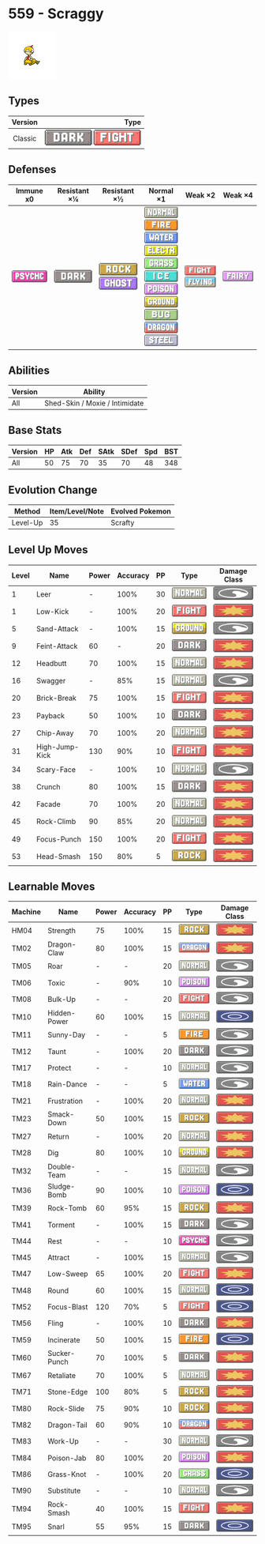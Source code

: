 # 559 - Scraggy

![scraggy](../img/pokemon/559.png)

## Types

| Version | Type                                                                  |
| :-----: | --------------------------------------------------------------------: |
| Classic | ![dark](../img/types/dark.png) ![fighting](../img/types/fighting.png) |

## Defenses

| Immune x0                            | Resistant ×¼                   | Resistant ×½                                                        | Normal ×1                                                                                                                                                                                                                                                                                                                                                                                                              | Weak ×2                                                                       | Weak ×4                          |
| ------------------------------------ | ------------------------------ | ------------------------------------------------------------------- | ---------------------------------------------------------------------------------------------------------------------------------------------------------------------------------------------------------------------------------------------------------------------------------------------------------------------------------------------------------------------------------------------------------------------- | ----------------------------------------------------------------------------- | -------------------------------- |
| ![psychic](../img/types/psychic.png) | ![dark](../img/types/dark.png) | ![rock](../img/types/rock.png)<br/>![ghost](../img/types/ghost.png) | ![normal](../img/types/normal.png)<br/>![fire](../img/types/fire.png)<br/>![water](../img/types/water.png)<br/>![electric](../img/types/electric.png)<br/>![grass](../img/types/grass.png)<br/>![ice](../img/types/ice.png)<br/>![poison](../img/types/poison.png)<br/>![ground](../img/types/ground.png)<br/>![bug](../img/types/bug.png)<br/>![dragon](../img/types/dragon.png)<br/>![steel](../img/types/steel.png) | ![fighting](../img/types/fighting.png)<br/>![flying](../img/types/flying.png) | ![fairy](../img/types/fairy.png) |

## Abilities

| Version | Ability                        |
| ------- | ------------------------------ |
| All     | Shed-Skin / Moxie / Intimidate |

## Base Stats

| Version | HP | Atk | Def | SAtk | SDef | Spd | BST |
| ------- | -- | --- | --- | ---- | ---- | --- | --- |
| All     | 50 | 75  | 70  | 35   | 70   | 48  | 348 |

## Evolution Change

| Method   | Item/Level/Note | Evolved Pokemon |
| -------- | --------------- | --------------- |
| Level-Up | 35              | Scrafty         |

## Level Up Moves

| Level | Name           | Power | Accuracy | PP | Type                                   | Damage Class                           |
| ----- | -------------- | ----- | -------- | -- | -------------------------------------- | -------------------------------------- |
| 1     | Leer           | -     | 100%     | 30 | ![normal](../img/types/normal.png)     | ![status](../img/types/status.png)     |
| 1     | Low-Kick       | -     | 100%     | 20 | ![fighting](../img/types/fighting.png) | ![physical](../img/types/physical.png) |
| 5     | Sand-Attack    | -     | 100%     | 15 | ![ground](../img/types/ground.png)     | ![status](../img/types/status.png)     |
| 9     | Feint-Attack   | 60    | -        | 20 | ![dark](../img/types/dark.png)         | ![physical](../img/types/physical.png) |
| 12    | Headbutt       | 70    | 100%     | 15 | ![normal](../img/types/normal.png)     | ![physical](../img/types/physical.png) |
| 16    | Swagger        | -     | 85%      | 15 | ![normal](../img/types/normal.png)     | ![status](../img/types/status.png)     |
| 20    | Brick-Break    | 75    | 100%     | 15 | ![fighting](../img/types/fighting.png) | ![physical](../img/types/physical.png) |
| 23    | Payback        | 50    | 100%     | 10 | ![dark](../img/types/dark.png)         | ![physical](../img/types/physical.png) |
| 27    | Chip-Away      | 70    | 100%     | 20 | ![normal](../img/types/normal.png)     | ![physical](../img/types/physical.png) |
| 31    | High-Jump-Kick | 130   | 90%      | 10 | ![fighting](../img/types/fighting.png) | ![physical](../img/types/physical.png) |
| 34    | Scary-Face     | -     | 100%     | 10 | ![normal](../img/types/normal.png)     | ![status](../img/types/status.png)     |
| 38    | Crunch         | 80    | 100%     | 15 | ![dark](../img/types/dark.png)         | ![physical](../img/types/physical.png) |
| 42    | Facade         | 70    | 100%     | 20 | ![normal](../img/types/normal.png)     | ![physical](../img/types/physical.png) |
| 45    | Rock-Climb     | 90    | 85%      | 20 | ![normal](../img/types/normal.png)     | ![physical](../img/types/physical.png) |
| 49    | Focus-Punch    | 150   | 100%     | 20 | ![fighting](../img/types/fighting.png) | ![physical](../img/types/physical.png) |
| 53    | Head-Smash     | 150   | 80%      | 5  | ![rock](../img/types/rock.png)         | ![physical](../img/types/physical.png) |

## Learnable Moves

| Machine | Name         | Power | Accuracy | PP | Type                                   | Damage Class                           |
| ------- | ------------ | ----- | -------- | -- | -------------------------------------- | -------------------------------------- |
| HM04    | Strength     | 75    | 100%     | 15 | ![rock](../img/types/rock.png)         | ![physical](../img/types/physical.png) |
| TM02    | Dragon-Claw  | 80    | 100%     | 15 | ![dragon](../img/types/dragon.png)     | ![physical](../img/types/physical.png) |
| TM05    | Roar         | -     | -        | 20 | ![normal](../img/types/normal.png)     | ![status](../img/types/status.png)     |
| TM06    | Toxic        | -     | 90%      | 10 | ![poison](../img/types/poison.png)     | ![status](../img/types/status.png)     |
| TM08    | Bulk-Up      | -     | -        | 20 | ![fighting](../img/types/fighting.png) | ![status](../img/types/status.png)     |
| TM10    | Hidden-Power | 60    | 100%     | 15 | ![normal](../img/types/normal.png)     | ![special](../img/types/special.png)   |
| TM11    | Sunny-Day    | -     | -        | 5  | ![fire](../img/types/fire.png)         | ![status](../img/types/status.png)     |
| TM12    | Taunt        | -     | 100%     | 20 | ![dark](../img/types/dark.png)         | ![status](../img/types/status.png)     |
| TM17    | Protect      | -     | -        | 10 | ![normal](../img/types/normal.png)     | ![status](../img/types/status.png)     |
| TM18    | Rain-Dance   | -     | -        | 5  | ![water](../img/types/water.png)       | ![status](../img/types/status.png)     |
| TM21    | Frustration  | -     | 100%     | 20 | ![normal](../img/types/normal.png)     | ![physical](../img/types/physical.png) |
| TM23    | Smack-Down   | 50    | 100%     | 15 | ![rock](../img/types/rock.png)         | ![physical](../img/types/physical.png) |
| TM27    | Return       | -     | 100%     | 20 | ![normal](../img/types/normal.png)     | ![physical](../img/types/physical.png) |
| TM28    | Dig          | 80    | 100%     | 10 | ![ground](../img/types/ground.png)     | ![physical](../img/types/physical.png) |
| TM32    | Double-Team  | -     | -        | 15 | ![normal](../img/types/normal.png)     | ![status](../img/types/status.png)     |
| TM36    | Sludge-Bomb  | 90    | 100%     | 10 | ![poison](../img/types/poison.png)     | ![special](../img/types/special.png)   |
| TM39    | Rock-Tomb    | 60    | 95%      | 15 | ![rock](../img/types/rock.png)         | ![physical](../img/types/physical.png) |
| TM41    | Torment      | -     | 100%     | 15 | ![dark](../img/types/dark.png)         | ![status](../img/types/status.png)     |
| TM44    | Rest         | -     | -        | 10 | ![psychic](../img/types/psychic.png)   | ![status](../img/types/status.png)     |
| TM45    | Attract      | -     | 100%     | 15 | ![normal](../img/types/normal.png)     | ![status](../img/types/status.png)     |
| TM47    | Low-Sweep    | 65    | 100%     | 20 | ![fighting](../img/types/fighting.png) | ![physical](../img/types/physical.png) |
| TM48    | Round        | 60    | 100%     | 15 | ![normal](../img/types/normal.png)     | ![special](../img/types/special.png)   |
| TM52    | Focus-Blast  | 120   | 70%      | 5  | ![fighting](../img/types/fighting.png) | ![special](../img/types/special.png)   |
| TM56    | Fling        | -     | 100%     | 10 | ![dark](../img/types/dark.png)         | ![physical](../img/types/physical.png) |
| TM59    | Incinerate   | 50    | 100%     | 15 | ![fire](../img/types/fire.png)         | ![special](../img/types/special.png)   |
| TM60    | Sucker-Punch | 70    | 100%     | 5  | ![dark](../img/types/dark.png)         | ![physical](../img/types/physical.png) |
| TM67    | Retaliate    | 70    | 100%     | 5  | ![normal](../img/types/normal.png)     | ![physical](../img/types/physical.png) |
| TM71    | Stone-Edge   | 100   | 80%      | 5  | ![rock](../img/types/rock.png)         | ![physical](../img/types/physical.png) |
| TM80    | Rock-Slide   | 75    | 90%      | 10 | ![rock](../img/types/rock.png)         | ![physical](../img/types/physical.png) |
| TM82    | Dragon-Tail  | 60    | 90%      | 10 | ![dragon](../img/types/dragon.png)     | ![physical](../img/types/physical.png) |
| TM83    | Work-Up      | -     | -        | 30 | ![normal](../img/types/normal.png)     | ![status](../img/types/status.png)     |
| TM84    | Poison-Jab   | 80    | 100%     | 20 | ![poison](../img/types/poison.png)     | ![physical](../img/types/physical.png) |
| TM86    | Grass-Knot   | -     | 100%     | 20 | ![grass](../img/types/grass.png)       | ![special](../img/types/special.png)   |
| TM90    | Substitute   | -     | -        | 10 | ![normal](../img/types/normal.png)     | ![status](../img/types/status.png)     |
| TM94    | Rock-Smash   | 40    | 100%     | 15 | ![fighting](../img/types/fighting.png) | ![physical](../img/types/physical.png) |
| TM95    | Snarl        | 55    | 95%      | 15 | ![dark](../img/types/dark.png)         | ![special](../img/types/special.png)   |